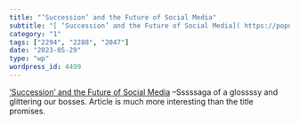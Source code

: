 ```yaml
---
title: "‘Succession’ and the Future of Social Media"
subtitle: "[ ‘Succession’ and the Future of Social Media]( https://popula.com/2023/05/28/the-ourobouros-of-succ..."
category: "1"
tags: ["2294", "2288", "2047"]
date: "2023-05-29"
type: "wp"
wordpress_id: 4499
---
```

[ ‘Succession’ and the Future of Social Media]( https://popula.com/2023/05/28/the-ourobouros-of-succession/) –Sssssaga of a glossssy and glittering our bosses. Article is much more interesting than the title promises.